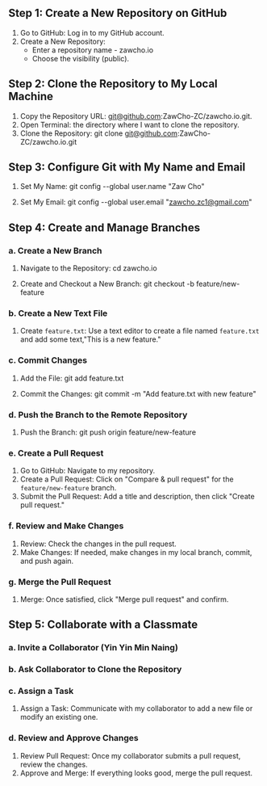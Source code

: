 ## Step 1: Create a New Repository on GitHub

1. Go to GitHub: Log in to my GitHub account.
2. Create a New Repository:
   - Enter a repository name - zawcho.io
   - Choose the visibility (public).


## Step 2: Clone the Repository to My Local Machine

1. Copy the Repository URL: git@github.com:ZawCho-ZC/zawcho.io.git.
2. Open Terminal: the directory where I want to clone the repository.
3. Clone the Repository:
   git clone git@github.com:ZawCho-ZC/zawcho.io.git


## Step 3: Configure Git with My Name and Email

1. Set My Name:
   git config --global user.name "Zaw Cho"
   
2. Set My Email:
   git config --global user.email "zawcho.zc1@gmail.com"

   
## Step 4: Create and Manage Branches

### a. Create a New Branch

1. Navigate to the Repository:
   cd zawcho.io
   
2. Create and Checkout a New Branch:
   git checkout -b feature/new-feature

   
### b. Create a New Text File

1. Create `feature.txt`: Use a text editor to create a file named `feature.txt` and add some text,"This is a new feature."


### c. Commit Changes

1. Add the File:
   git add feature.txt
   
2. Commit the Changes:
   git commit -m "Add feature.txt with new feature"

   
### d. Push the Branch to the Remote Repository

1. Push the Branch:
   git push origin feature/new-feature

   
### e. Create a Pull Request

1. Go to GitHub: Navigate to my repository.
2. Create a Pull Request: Click on "Compare & pull request" for the `feature/new-feature` branch.
3. Submit the Pull Request: Add a title and description, then click "Create pull request."


### f. Review and Make Changes

1. Review: Check the changes in the pull request.
2. Make Changes: If needed, make changes in my local branch, commit, and push again.


### g. Merge the Pull Request

1. Merge: Once satisfied, click "Merge pull request" and confirm.


## Step 5: Collaborate with a Classmate

### a. Invite a Collaborator (Yin Yin Min Naing)


### b. Ask Collaborator to Clone the Repository


### c. Assign a Task

1. Assign a Task: Communicate with my collaborator to add a new file or modify an existing one.


### d. Review and Approve Changes

1. Review Pull Request: Once my collaborator submits a pull request, review the changes.
2. Approve and Merge: If everything looks good, merge the pull request.
